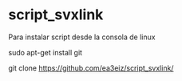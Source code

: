 # script_svxlink
Para instalar script
desde la consola de linux

sudo apt-get install git

git clone https://github.com/ea3eiz/script_svxlink/
